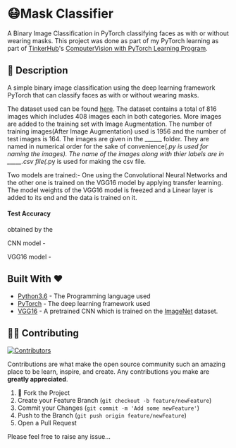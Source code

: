 # 😷Mask Classifier
A Binary Image Classification in PyTorch classifying faces as with or without wearing masks. 
This project was done as part of my PyTorch learning as part of [TinkerHub](https://tinkerhub.org/)'s [ComputerVision with PyTorch Learning Program](https://github.com/tinkerhub-org/ComputerVision-with-PyTorch-Learning-Program).  



## 📘 Description

A simple binary image classification using the deep learning framework PyTorch that can classify faces as with or without wearing masks. 

The dataset used can be found [here](https://github.com/prajnasb/observations/tree/master/experiements/data). The dataset contains a total of 816 images which includes 408 images each in both categories. More images are added to the training set with Image Augmentation. The number of training images(After Image Augmentation) used is 1956 and the number of test images is 164. The images are  given in the ______ folder. They are named in numerical order for the sake of convenience(_.py is used for naming the images). The name of the images along with thier labels are in _____.csv file(_.py is used for making the csv file.

Two models are trained:- 
One using the Convolutional Neural Networks and the other one is trained on the VGG16 model by applying transfer learning. The model weights of the VGG16 model is freezed and a Linear layer is added to its end and the data is trained on it. 



#### Test Accuracy  
 obtained by the
 
 CNN model  -
 
 VGG16 model - 



## Built With ❤️ 

* [Python3.6](https://docs.python.org/3.6/) - The Programming language used
* [PyTorch](https://pytorch.org/) - The deep learning framework used
* [VGG16](https://github.com/pytorch/vision/blob/master/torchvision/models/vgg.py) - A pretrained CNN which is trained on the [ImageNet](http://www.image-net.org/) dataset. 


## 💁🏻 Contributing
[![Contributors][contributors-shield]][contributors-url]

Contributions are what make the open source community such an amazing place to be learn, inspire, and create. Any contributions you make are **greatly appreciated**.

1. 🍴 Fork the Project
2. Create your Feature Branch (`git checkout -b feature/newFeature`)
3. Commit your Changes (`git commit -m 'Add some newFeature'`)
4. Push to the Branch (`git push origin feature/newFeature`)
5. Open a Pull Request

Please feel free to raise any issue...





[contributors-shield]: https://img.shields.io/github/contributors/othneildrew/Best-README-Template.svg?style=flat-square
[contributors-url]: https://github.com/Harikrishnan6336/Mask_Classifier/graphs/contributors
